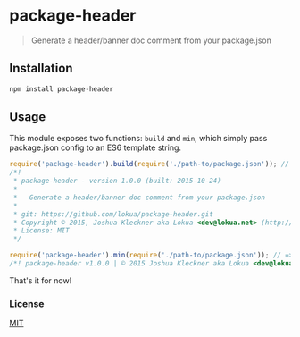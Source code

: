 # package-header

> Generate a header/banner doc comment from your package.json

## Installation

```sh
npm install package-header
```

## Usage

This module exposes two functions: `build` and `min`, which simply pass package.json config
to an ES6 template string.

```js
require('package-header').build(require('./path-to/package.json')); // =>
/*!
 * package-header - version 1.0.0 (built: 2015-10-24)
 *
 *   Generate a header/banner doc comment from your package.json
 *
 * git: https://github.com/lokua/package-header.git
 * Copyright © 2015, Joshua Kleckner aka Lokua <dev@lokua.net> (http://lokua.net)
 * License: MIT
 */

require('package-header').min(require('./path-to/package.json')); // =>
/*! package-header v1.0.0 | © 2015 Joshua Kleckner aka Lokua <dev@lokua.net> (http://lokua.net) | MIT */
```

That's it for now!

### License
[MIT](http://lokua.net/license-mit.html)
